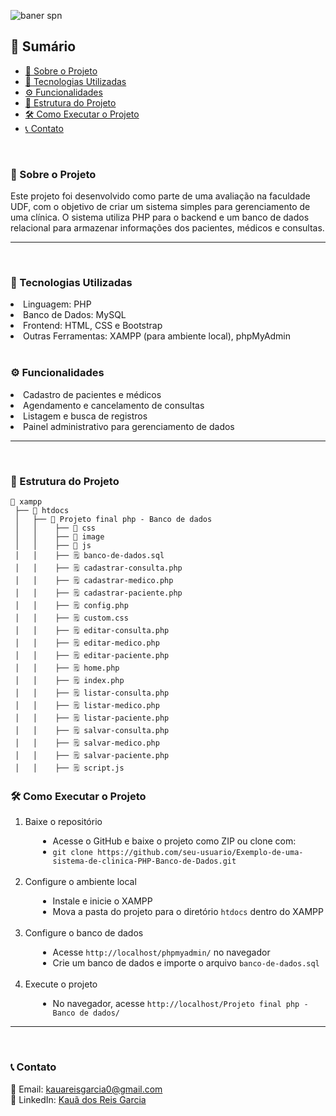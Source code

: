 ![baner spn](https://github.com/Kauareis-code/imags/blob/main/Climed%20acess%C3%ADvel%20para%20todos.png)

<h2>📝 Sumário</h2>

- [📌 Sobre o Projeto](#-sobre-o-projeto)
- [🚀 Tecnologias Utilizadas](#-tecnologias-utilizadas)
- [⚙️ Funcionalidades](#-funcionalidades)
- [📂 Estrutura do Projeto](#-estrutura-do-projeto)
- [🛠️ Como Executar o Projeto](#-como-executar-o-projeto)
- [📞 Contato](#-contato)

<br>
<h3 id="-sobre-o-projeto">📌 Sobre o Projeto</h3>
<p>Este projeto foi desenvolvido como parte de uma avaliação na faculdade UDF, com o objetivo de criar um sistema simples para gerenciamento de uma clínica. 
O sistema utiliza PHP para o backend e um banco de dados relacional para armazenar informações dos pacientes, médicos e consultas.</p>
<hr>

<br>

<h3 id="-tecnologias-utilizadas">🚀 Tecnologias Utilizadas</h3>
<li>Linguagem: PHP</li>
<li>Banco de Dados: MySQL</li>
<li>Frontend: HTML, CSS e Bootstrap</li>
<li>Outras Ferramentas: XAMPP (para ambiente local), phpMyAdmin</li>

<br>

<h3 id="-funcionalidades">⚙️ Funcionalidades</h3>
<li>Cadastro de pacientes e médicos</li>
<li>Agendamento e cancelamento de consultas</li>
<li>Listagem e busca de registros</li>
<li>Painel administrativo para gerenciamento de dados</li>
<hr>
<br>

<h3 id="-estrutura-do-projeto">📂 Estrutura do Projeto</h3>

```
📂 xampp
 ├── 📂 htdocs 
 │   ├── 📂 Projeto final php - Banco de dados  
 │   │    ├── 📂 css 
 │   │    ├── 📂 image
 │   │    ├── 📂 js
 │   │    ├── 🗒️ banco-de-dados.sql
 │   │    ├── 🗒️ cadastrar-consulta.php
 │   │    ├── 🗒️ cadastrar-medico.php
 │   │    ├── 🗒️ cadastrar-paciente.php
 │   │    ├── 🗒️ config.php
 │   │    ├── 🗒️ custom.css
 │   │    ├── 🗒️ editar-consulta.php
 │   │    ├── 🗒️ editar-medico.php
 │   │    ├── 🗒️ editar-paciente.php
 │   │    ├── 🗒️ home.php
 │   │    ├── 🗒️ index.php
 │   │    ├── 🗒️ listar-consulta.php
 │   │    ├── 🗒️ listar-medico.php
 │   │    ├── 🗒️ listar-paciente.php
 │   │    ├── 🗒️ salvar-consulta.php
 │   │    ├── 🗒️ salvar-medico.php
 │   │    ├── 🗒️ salvar-paciente.php
 │   │    ├── 🗒️ script.js
```

<h3 id="-como-executar-o-projeto">🛠️ Como Executar o Projeto</h3>
<ol>
  <li>Baixe o repositório</li>
   <ul style="list-style-type: disc; margin-left: 20px;">
    <li>Acesse o GitHub e baixe o projeto como ZIP ou clone com:</li>
    <li><code>git clone https://github.com/seu-usuario/Exemplo-de-uma-sistema-de-clinica-PHP-Banco-de-Dados.git</code></li>
   </ul>

<br>
 <li>Configure o ambiente local</li>
 <ul style="list-style-type: disc; margin-left: 20px;">
    <li>Instale e inicie o XAMPP</li>
<li>Mova a pasta do projeto para o diretório <code>htdocs</code> dentro do XAMPP</li>
 </ul>

 <br>
 <li>Configure o banco de dados</li>
 <ul style="list-style-type: disc; margin-left: 20px;">
    <li>Acesse <code>http://localhost/phpmyadmin/</code> no navegador</li>
   <li>Crie um banco de dados e importe o arquivo <code>banco-de-dados.sql</code></li>
 </ul>

 <br>
 <li>Execute o projeto</li>
 <ul style="list-style-type: disc; margin-left: 20px;">
    <li>No navegador, acesse <code>http://localhost/Projeto final php - Banco de dados/</code></li>
 </ul>
</ol>
<hr>
<br>

<h3 id="-contato">📞 Contato</h3>
<p>📧 Email: <a href="mailto:kauareisgarcia0@gmail.com">kauareisgarcia0@gmail.com </a> 
<br> 🔗 LinkedIn: <a href="https://www.linkedin.com/in/kau%C3%A3dosreisgarcia/">Kauã dos Reis Garcia</a></p>


